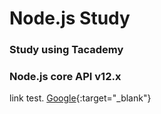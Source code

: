 # Node.js Study

### Study using Tacademy
### Node.js core API v12.x
link test. [Google](https://google.com){:target="_blank"}
